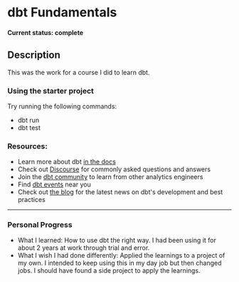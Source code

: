 # dbt Fundamentals #

#### Current status: complete ####

## Description ##
This was the work for a course I did to learn dbt.

### Using the starter project

Try running the following commands:
- dbt run
- dbt test


### Resources:
- Learn more about dbt [in the docs](https://docs.getdbt.com/docs/introduction)
- Check out [Discourse](https://discourse.getdbt.com/) for commonly asked questions and answers
- Join the [dbt community](http://community.getbdt.com/) to learn from other analytics engineers
- Find [dbt events](https://events.getdbt.com) near you
- Check out [the blog](https://blog.getdbt.com/) for the latest news on dbt's development and best practices

___

### Personal Progress ###
* What I learned: How to use dbt the right way. I had been using it for about 2 years at work through trial and error.
* What I wish I had done differently: Applied the learnings to a project of my own. I intended to keep using this in my day job but then changed jobs. I should have found a side project to apply the learnings.
